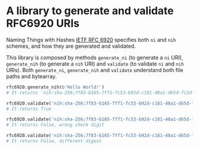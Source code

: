 # A library to generate and validate RFC6920 URIs

Naming Things with Hashes [IETF RFC 6920](https://datatracker.ietf.org/doc/html/rfc6920) specifies both `ni` and `nih` schemes, and how they are generated and validated.

This library is composed by methods `generate_ni` (to generate a `ni` URI), `generate_nih` (to generate a `nih` URI) and `validate` (to validate `ni` and `nih` URIs). Both `generate_ni`, `generate_nih` and `validate` understand both file paths and bytearray.

```python
rfc6920.generate_nih(b'Hello World!') 
# It returns 'nih:sha-256;7f83-b165-7ff1-fc53-b92d-c181-48a1-d65d-fc2d-4b1f-a3d6-7728-4add-d200-126d-9069;d'

rfc6920.validate('nih:sha-256;7f83-b165-7ff1-fc53-b92d-c181-48a1-d65d-fc2d-4b1f-a3d6-7728-4add-d200-126d-9069;d', b'Hello World!')
# It returns True

rfc6920.validate('nih:sha-256;7f83-b165-7ff1-fc53-b92d-c181-48a1-d65d-fc2d-4b1f-a3d6-7728-4add-d200-126d-9069;e', b'Hello World!')
# It returns False, wrong check digit

rfc6920.validate('nih:sha-256;7f83-b165-7ff1-fc53-b92d-c181-48a1-d65d-fc2d-4b1f-a3d6-7728-4add-d200-126d-9069;d', b'Hello Mundo!')
# It returns False, different digest
```
